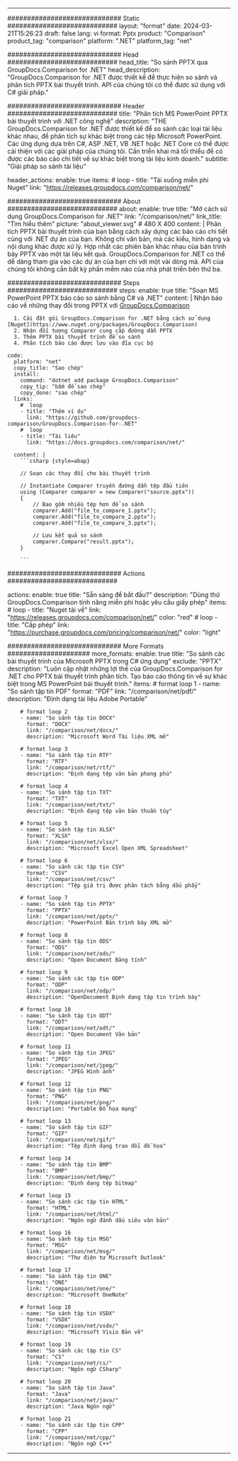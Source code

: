 
---
############################# Static ############################
layout: "format"
date:  2024-03-21T15:26:23
draft: false
lang: vi
format: Pptx
product: "Comparison"
product_tag: "comparison"
platform: ".NET"
platform_tag: "net"

############################# Head ############################
head_title: "So sánh PPTX qua GroupDocs.Comparison for .NET"
head_description: "GroupDocs.Comparison for .NET được thiết kế để thực hiện so sánh và phân tích PPTX bài thuyết trình. API của chúng tôi có thể được sử dụng với C# giải pháp."

############################# Header ############################
title: "Phân tích MS PowerPoint PPTX bài thuyết trình với .NET công nghệ" 
description: "THE GroupDocs.Comparison for .NET được thiết kế để so sánh các loại tài liệu khác nhau, để phân tích sự khác biệt trong các tệp Microsoft PowerPoint. Các ứng dụng dựa trên C#, ASP .NET, VB .NET hoặc .NET Core có thể được cải thiện với các giải pháp của chúng tôi. Cần triển khai mã tối thiểu để có được các báo cáo chi tiết về sự khác biệt trong tài liệu kinh doanh."
subtitle: "Giải pháp so sánh tài liệu" 

header_actions:
  enable: true
  items:
    #  loop
    - title: "Tải xuống miễn phí Nuget"
      link: "https://releases.groupdocs.com/comparison/net/"
      
############################# About ############################
about:
    enable: true
    title: "Mở cách sử dụng GroupDocs.Comparison for .NET"
    link: "/comparison/net/"
    link_title: "Tìm hiểu thêm"
    picture: "about_viewer.svg" # 480 X 400
    content: |
       Phân tích PPTX bài thuyết trình của bạn bằng cách xây dựng các báo cáo chi tiết cùng với .NET dự án của bạn. Không chỉ văn bản, mà các kiểu, hình dạng và nội dung khác được xử lý. Hợp nhất các phiên bản khác nhau của bản trình bày PPTX vào một tài liệu kết quả. GroupDocs.Comparison for .NET có thể dễ dàng tham gia vào các dự án của bạn chỉ với một vài dòng mã. API của chúng tôi không cần bất kỳ phần mềm nào của nhà phát triển bên thứ ba.

############################# Steps ############################
steps:
    enable: true
    title: "Soạn MS PowerPoint PPTX báo cáo so sánh bằng C# và .NET"
    content: |
      Nhận báo cáo về những thay đổi trong PPTX với [GroupDocs.Comparison](https://products.groupdocs.com/comparison/net/)
      
      1. Cài đặt gói GroupDocs.Comparison for .NET bằng cách sử dụng [Nuget](https://www.nuget.org/packages/GroupDocs.Comparison)
      2. Nhận đối tượng Comparer cung cấp đường dẫn PPTX
      3. Thêm PPTX bài thuyết trình để so sánh
      4. Phân tích báo cáo được lưu vào đĩa cục bộ
   
    code:
      platform: "net"
      copy_title: "Sao chép"
      install:
        command: "dotnet add package GroupDocs.Comparison"
        copy_tip: "bấm để sao chép"
        copy_done: "sao chép"
      links:
        #  loop
        - title: "Thêm ví dụ"
          link: "https://github.com/groupdocs-comparison/GroupDocs.Comparison-for-.NET"
        #  loop
        - title: "Tài liệu"
          link: "https://docs.groupdocs.com/comparison/net/"
          
      content: |
        ```csharp {style=abap}

        // Soạn các thay đổi cho bài thuyết trình

        // Instantiate Comparer truyền đường dẫn tệp đầu tiên
        using (Comparer comparer = new Comparer("source.pptx"))
        {
            // Bao gồm nhiều tệp hơn để so sánh
        	comparer.Add("file_to_compare_1.pptx");
            comparer.Add("file_to_compare_2.pptx");
            comparer.Add("file_to_compare_3.pptx");

            // Lưu kết quả so sánh
            comparer.Compare("result.pptx"); 
        }
        
        ```            

############################# Actions ############################

actions:
  enable: true
  title: "Sẵn sàng để bắt đầu?"
  description: "Dùng thử GroupDocs.Comparison tính năng miễn phí hoặc yêu cầu giấy phép"
  items:
    #  loop
    - title: "Nuget tải về"
      link: "https://releases.groupdocs.com/comparison/net/"
      color: "red"
        #  loop
    - title: "Cấp phép"
      link: "https://purchase.groupdocs.com/pricing/comparison/net/"
      color: "light"


############################# More Formats #####################
more_formats:
    enable: true
    title: "So sánh các bài thuyết trình của Microsoft PPTX trong C# ứng dụng"
    exclude: "PPTX"
    description: "Luôn cập nhật những lợi thế của GroupDocs.Comparison for .NET cho PPTX bài thuyết trình phân tích. Tạo báo cáo thông tin về sự khác biệt trong MS PowerPoint bài thuyết trình."
    items: 
        # format loop 1
        - name: "So sánh tập tin PDF"
          format: "PDF"
          link: "/comparison/net/pdf/"
          description: "Định dạng tài liệu Adobe Portable"

        # format loop 2
        - name: "So sánh tập tin DOCX"
          format: "DOCX"
          link: "/comparison/net/docx/"
          description: "Microsoft Word Tài liệu XML mở"

        # format loop 3
        - name: "So sánh tập tin RTF"
          format: "RTF"
          link: "/comparison/net/rtf/"
          description: "Định dạng tệp văn bản phong phú"

        # format loop 4
        - name: "So sánh tập tin TXT"
          format: "TXT"
          link: "/comparison/net/txt/"
          description: "Định dạng tệp văn bản thuần túy"

        # format loop 5
        - name: "So sánh tập tin XLSX"
          format: "XLSX"
          link: "/comparison/net/xlsx/"
          description: "Microsoft Excel Open XML Spreadsheet"

        # format loop 6
        - name: "So sánh các tập tin CSV"
          format: "CSV"
          link: "/comparison/net/csv/"
          description: "Tệp giá trị được phân tách bằng dấu phẩy"

        # format loop 7
        - name: "So sánh tập tin PPTX"
          format: "PPTX"
          link: "/comparison/net/pptx/"
          description: "PowerPoint Bản trình bày XML mở"

        # format loop 8
        - name: "So sánh tập tin ODS"
          format: "ODS"
          link: "/comparison/net/ods/"
          description: "Open Document Bảng tính"

        # format loop 9
        - name: "So sánh các tập tin ODP"
          format: "ODP"
          link: "/comparison/net/odp/"
          description: "OpenDocument Định dạng tập tin trình bày"

        # format loop 10
        - name: "So sánh tập tin ODT"
          format: "ODT"
          link: "/comparison/net/odt/"
          description: "Open Document Văn bản"

        # format loop 11
        - name: "So sánh tập tin JPEG"
          format: "JPEG"
          link: "/comparison/net/jpeg/"
          description: "JPEG Hình ảnh"

        # format loop 12
        - name: "So sánh tập tin PNG"
          format: "PNG"
          link: "/comparison/net/png/"
          description: "Portable Đồ họa mạng"

        # format loop 13
        - name: "So sánh tập tin GIF"
          format: "GIF"
          link: "/comparison/net/gif/"
          description: "Tệp định dạng trao đổi đồ họa"

        # format loop 14
        - name: "So sánh tập tin BMP"
          format: "BMP"
          link: "/comparison/net/bmp/"
          description: "Định dạng tệp bitmap"

        # format loop 15
        - name: "So sánh các tập tin HTML"
          format: "HTML"
          link: "/comparison/net/html/"
          description: "Ngôn ngữ đánh dấu siêu văn bản"

        # format loop 16
        - name: "So sánh tập tin MSG"
          format: "MSG"
          link: "/comparison/net/msg/"
          description: "Thư điện tử Microsoft Outlook"

        # format loop 17
        - name: "So sánh tập tin ONE"
          format: "ONE"
          link: "/comparison/net/one/"
          description: "Microsoft OneNote"

        # format loop 18
        - name: "So sánh tập tin VSDX"
          format: "VSDX"
          link: "/comparison/net/vsdx/"
          description: "Microsoft Visio Bản vẽ"

        # format loop 19
        - name: "So sánh các tập tin CS"
          format: "CS"
          link: "/comparison/net/cs/"
          description: "Ngôn ngữ CSharp"

        # format loop 20
        - name: "So sánh tập tin Java"
          format: "Java"
          link: "/comparison/net/java/"
          description: "Java Ngôn ngữ"
          
        # format loop 21
        - name: "So sánh các tập tin CPP"
          format: "CPP"
          link: "/comparison/net/cpp/"
          description: "Ngôn ngữ C++"
---